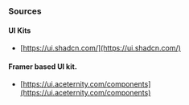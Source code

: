 ### Sources

#### UI Kits
* [https://ui.shadcn.com/](https://ui.shadcn.com/)

#### Framer based UI kit.
* [https://ui.aceternity.com/components](https://ui.aceternity.com/components)